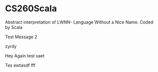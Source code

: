 # CS260Scala
Abstract interpretation of LWNN- Language Without a Nice Name. Coded by Scala

Test Message
2

zyrdy

Hey
Again
test
saet

Tes
ewtasdf
fff
